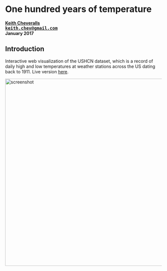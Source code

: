 # One hundred years of temperature

__[Keith Cheveralls](http://kchev.org/)__<br>
<tt>__[keith.chev@gmail.com](mailto:keith.chev@gmail.com)__</tt><br>
__January 2017__<br>

## Introduction

Interactive web visualization of the USHCN dataset, which is a record of daily high and low temperatures
at weather stations across the US dating back to 1911. Live version [here](http://kchev.org/temps). 

<img width="600px" src="http://kchev.org/temps/img/temps-screenshot.png" alt="screenshot">

